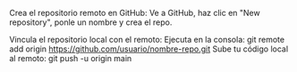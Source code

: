 Crea el repositorio remoto en GitHub:
Ve a GitHub, haz clic en "New repository", ponle un nombre y crea el repo.

Vincula el repositorio local con el remoto:
Ejecuta en la consola:
git remote add origin https://github.com/usuario/nombre-repo.git
Sube tu código local al remoto:
git push -u origin main
